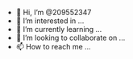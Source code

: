 - 👋 Hi, I’m @209552347
- 👀 I’m interested in ...
- 🌱 I’m currently learning ...
- 💞️ I’m looking to collaborate on ...
- 📫 How to reach me ...

<!---
209552347/209552347 is a ✨ special ✨ repository because its `README.md` (this file) appears on your GitHub profile.
You can click the Preview link to take a look at your changes.
--->
